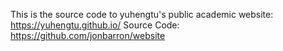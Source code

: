 This is the source code to yuhengtu's public academic website: https://yuhengtu.github.io/
Source Code: https://github.com/jonbarron/website
